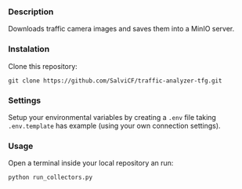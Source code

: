 ### Description
Downloads traffic camera images and saves them into a MinIO server.

### Instalation
Clone this repository:
```shell
git clone https://github.com/SalviCF/traffic-analyzer-tfg.git
```

### Settings
Setup your environmental variables by creating a `.env` file taking `.env.template` has example (using your own connection settings).

### Usage
Open a terminal inside your local repository an run:
```shell
python run_collectors.py
```

